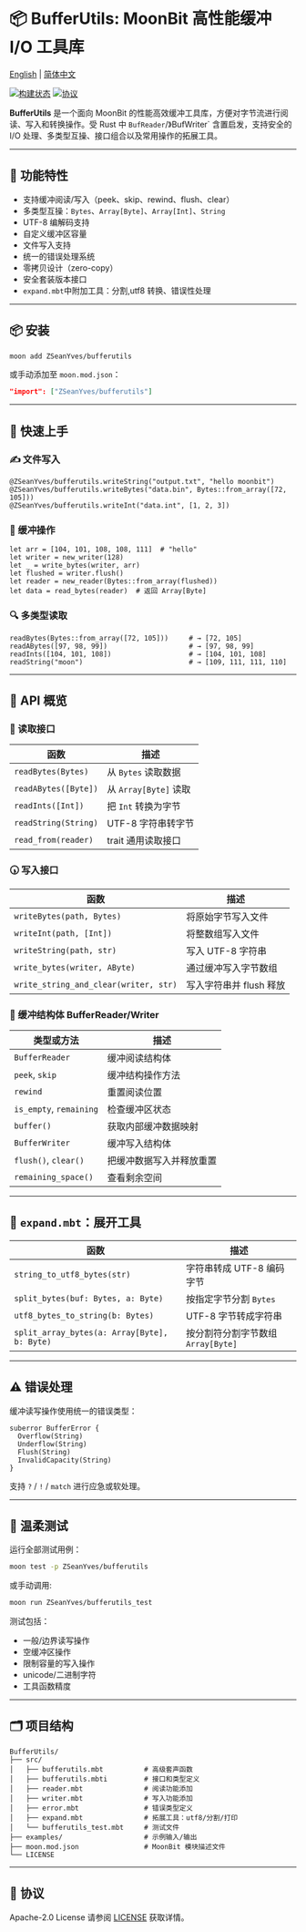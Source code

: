 # 📦 BufferUtils: MoonBit 高性能缓冲 I/O 工具库

[English](https://github.com/ZSeanYves/BufferUtils/blob/main/README.md) | [简体中文](https://github.com/ZSeanYves/BufferUtils/blob/main/README_zh_CN.md)

[![构建状态](https://img.shields.io/github/actions/workflow/status/ZSeanYves/BufferUtils/bufferutils-ci.yml)](https://github.com/ZSeanYves/BufferUtils/actions)
[![协议](https://img.shields.io/github/license/ZSeanYves/BufferUtils)](LICENSE)

**BufferUtils** 是一个面向 MoonBit 的性能高效缓冲工具库，方便对字节流进行阅读、写入和转换操作。受 Rust 中 `BufReader`/》BufWriter\` 含置启发，支持安全的 I/O 处理、多类型互操、接口组合以及常用操作的拓展工具。

---

## 🚀 功能特性

* 支持缓冲阅读/写入（peek、skip、rewind、flush、clear）
* 多类型互操：`Bytes`、`Array[Byte]`、`Array[Int]`、`String`
* UTF-8 编解码支持
* 自定义缓冲区容量
* 文件写入支持
* 统一的错误处理系统
* 零拷贝设计（zero-copy）
* 安全套装版本接口
* `expand.mbt`中附加工具：分割,utf8 转换、错误性处理

---

## 📦 安装

```bash
moon add ZSeanYves/bufferutils
```

或手动添加至 `moon.mod.json`：

```json
"import": ["ZSeanYves/bufferutils"]
```

---

## 🔧 快速上手

### ✍️ 文件写入

```moonbit
@ZSeanYves/bufferutils.writeString("output.txt", "hello moonbit")
@ZSeanYves/bufferutils.writeBytes("data.bin", Bytes::from_array([72, 105]))
@ZSeanYves/bufferutils.writeInt("data.int", [1, 2, 3])
```

### 🧠 缓冲操作

```moonbit
let arr = [104, 101, 108, 108, 111]  # "hello"
let writer = new_writer(128)
let _ = write_bytes(writer, arr)
let flushed = writer.flush()
let reader = new_reader(Bytes::from_array(flushed))
let data = read_bytes(reader)  # 返回 Array[Byte]
```

### 🔍 多类型读取

```moonbit
readBytes(Bytes::from_array([72, 105]))     # → [72, 105]
readABytes([97, 98, 99])                    # → [97, 98, 99]
readInts([104, 101, 108])                   # → [104, 101, 108]
readString("moon")                          # → [109, 111, 111, 110]
```

---

## 🧰 API 概览

### 🔵 读取接口

| 函数                   | 描述                 |
| -------------------- | ------------------ |
| `readBytes(Bytes)`   | 从 `Bytes` 读取数据     |
| `readABytes([Byte])` | 从 `Array[Byte]` 读取 |
| `readInts([Int])`    | 把 `Int` 转换为字节      |
| `readString(String)` | UTF-8 字符串转字节       |
| `read_from(reader)`  | trait 通用读取接口       |

### 🕠 写入接口

| 函数                                    | 描述              |
| ------------------------------------- | --------------- |
| `writeBytes(path, Bytes)`             | 将原始字节写入文件       |
| `writeInt(path, [Int])`               | 将整数组写入文件        |
| `writeString(path, str)`              | 写入 UTF-8 字符串    |
| `write_bytes(writer, AByte)`          | 通过缓冲写入字节数组      |
| `write_string_and_clear(writer, str)` | 写入字符串并 flush 释放 |

### 🚣 缓冲结构体 BufferReader/Writer

| 类型或方法                   | 描述           |
| ----------------------- | ------------ |
| `BufferReader`          | 缓冲阅读结构体      |
| `peek`, `skip`          | 缓冲结构操作方法     |
| `rewind`                | 重置阅读位置       |
| `is_empty`, `remaining` | 检查缓冲区状态      |
| `buffer()`              | 获取内部缓冲数据映射   |
| `BufferWriter`          | 缓冲写入结构体      |
| `flush()`, `clear()`    | 把缓冲数据写入并释放重置 |
| `remaining_space()`     | 查看剩余空间       |

---

## 🌱 `expand.mbt`：展开工具

| 函数                                           | 描述                       |
| -------------------------------------------- | ------------------------ |
| `string_to_utf8_bytes(str)`                  | 字符串转成 UTF-8 编码字节         |
| `split_bytes(buf: Bytes, a: Byte)`           | 按指定字节分割 `Bytes`          |
| `utf8_bytes_to_string(b: Bytes)`             | UTF-8 字节转成字符串            |
| `split_array_bytes(a: Array[Byte], b: Byte)` | 按分割符分割字节数组 `Array[Byte]` |

---

## ⚠️ 错误处理

缓冲读写操作使用统一的错误类型：

```moonbit
suberror BufferError {
  Overflow(String)
  Underflow(String)
  Flush(String)
  InvalidCapacity(String)
}
```

支持 `?` / `!` / `match` 进行应急或软处理。

---

## 🧪 温柔测试

运行全部测试用例：

```bash
moon test -p ZSeanYves/bufferutils
```

或手动调用:

```bash
moon run ZSeanYves/bufferutils_test
```

测试包括：

* 一般/边界读写操作
* 空缓冲区操作
* 限制容量的写入操作
* unicode/二进制字符
* 工具函数精度

---

## 🗂 项目结构

```
BufferUtils/
├── src/
│   ├── bufferutils.mbt          # 高级套声函数
│   ├── bufferutils.mbti         # 接口和类型定义
│   ├── reader.mbt               # 阅读功能添加
│   ├── writer.mbt               # 写入功能添加
│   ├── error.mbt                # 错误类型定义
│   ├── expand.mbt               # 拓展工具：utf8/分割/打印
│   └── bufferutils_test.mbt     # 测试文件
├── examples/                    # 示例输入/输出
├── moon.mod.json                # MoonBit 模块描述文件
└── LICENSE
```

---

## 📜 协议

Apache-2.0 License
请参阅 [LICENSE](./LICENSE) 获取详情。
